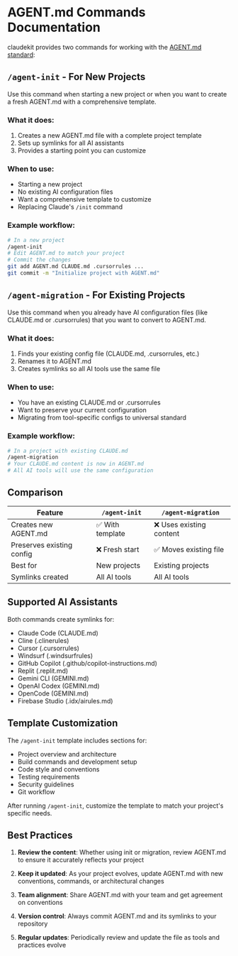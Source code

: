 # AGENT.md Commands Documentation

claudekit provides two commands for working with the [AGENT.md standard](https://agent.md):

## `/agent-init` - For New Projects

Use this command when starting a new project or when you want to create a fresh AGENT.md with a comprehensive template.

### What it does:
1. Creates a new AGENT.md file with a complete project template
2. Sets up symlinks for all AI assistants
3. Provides a starting point you can customize

### When to use:
- Starting a new project
- No existing AI configuration files
- Want a comprehensive template to customize
- Replacing Claude's `/init` command

### Example workflow:
```bash
# In a new project
/agent-init
# Edit AGENT.md to match your project
# Commit the changes
git add AGENT.md CLAUDE.md .cursorrules ...
git commit -m "Initialize project with AGENT.md"
```

## `/agent-migration` - For Existing Projects

Use this command when you already have AI configuration files (like CLAUDE.md or .cursorrules) that you want to convert to AGENT.md.

### What it does:
1. Finds your existing config file (CLAUDE.md, .cursorrules, etc.)
2. Renames it to AGENT.md
3. Creates symlinks so all AI tools use the same file

### When to use:
- You have an existing CLAUDE.md or .cursorrules
- Want to preserve your current configuration
- Migrating from tool-specific configs to universal standard

### Example workflow:
```bash
# In a project with existing CLAUDE.md
/agent-migration
# Your CLAUDE.md content is now in AGENT.md
# All AI tools will use the same configuration
```

## Comparison

| Feature | `/agent-init` | `/agent-migration` |
|---------|--------------|-------------------|
| Creates new AGENT.md | ✅ With template | ❌ Uses existing content |
| Preserves existing config | ❌ Fresh start | ✅ Moves existing file |
| Best for | New projects | Existing projects |
| Symlinks created | All AI tools | All AI tools |

## Supported AI Assistants

Both commands create symlinks for:
- Claude Code (CLAUDE.md)
- Cline (.clinerules)
- Cursor (.cursorrules)
- Windsurf (.windsurfrules)
- GitHub Copilot (.github/copilot-instructions.md)
- Replit (.replit.md)
- Gemini CLI (GEMINI.md)
- OpenAI Codex (GEMINI.md)
- OpenCode (GEMINI.md)
- Firebase Studio (.idx/airules.md)

## Template Customization

The `/agent-init` template includes sections for:
- Project overview and architecture
- Build commands and development setup
- Code style and conventions
- Testing requirements
- Security guidelines
- Git workflow

After running `/agent-init`, customize the template to match your project's specific needs.

## Best Practices

1. **Review the content**: Whether using init or migration, review AGENT.md to ensure it accurately reflects your project

2. **Keep it updated**: As your project evolves, update AGENT.md with new conventions, commands, or architectural changes

3. **Team alignment**: Share AGENT.md with your team and get agreement on conventions

4. **Version control**: Always commit AGENT.md and its symlinks to your repository

5. **Regular updates**: Periodically review and update the file as tools and practices evolve